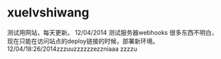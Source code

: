 xuelvshiwang
============
测试用网站，每天更新。
12/04/2014 测试服务器webhooks 很多东西不明白，现在只能在访问站点的deploy链接的时候，部署新环境。
12/04/18:26/2014zzzuuzzzzzzezzniaaa
zzzzu
